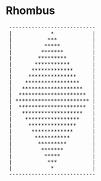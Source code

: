 # Rhombus

<pre>
 ---------------------------
 |            *            |
 |           ***           |
 |          *****          |
 |         *******         |
 |        *********        |
 |       ***********       |
 |      *************      |
 |     ***************     |
 |    *****************    |
 |   *******************   |
 |  *********************  |
 | *********************** |
 |  *********************  |
 |   *******************   |
 |    *****************    |
 |     ***************     |
 |      *************      |
 |       ***********       |
 |        *********        |
 |         *******         |
 |          *****          |
 |           ***           |
 |            *            |
 ---------------------------
</pre>
